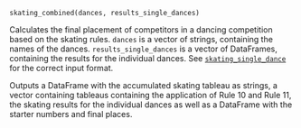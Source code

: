 ```
skating_combined(dances, results_single_dances)
```

Calculates the final placement of competitors in a dancing competition based on the skating rules. `dances` is a vector of strings, containing the names of the dances.  `results_single_dances` is a vector of DataFrames, containing the results for the individual dances. See [`skating_single_dance`](@ref) for the correct input format.

Outputs a DataFrame with the accumulated skating tableau as strings, a vector containing  tableaus containing the application of Rule 10 and Rule 11, the skating results for the individual dances as well as a DataFrame with the starter numbers and final places.
